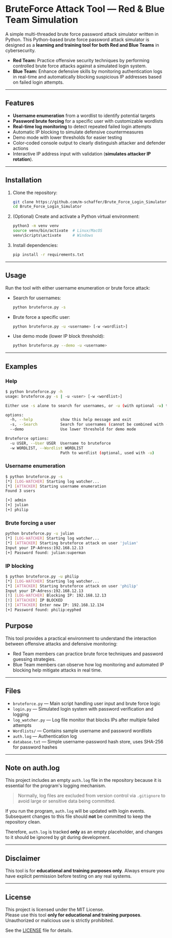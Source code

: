 # BruteForce Attack Tool — Red & Blue Team Simulation

A simple multi-threaded brute force password attack simulator written in Python.
This Python-based brute force password attack simulator is designed as a **learning and training tool for both Red and Blue Teams** in cybersecurity.

- **Red Team:** Practice offensive security techniques by performing controlled brute force attacks against a simulated login system.
- **Blue Team:** Enhance defensive skills by monitoring authentication logs in real-time and automatically blocking suspicious IP addresses based on failed login attempts.

---

## Features

- **Username enumeration** from a wordlist to identify potential targets
- **Password brute forcing** for a specific user with customizable wordlists
- **Real-time log monitoring** to detect repeated failed login attempts
- Automatic IP blocking to simulate defensive countermeasures
- Demo mode with lower thresholds for easier testing
- Color-coded console output to clearly distinguish attacker and defender actions
- Interactive IP address input with validation (**simulates attacker IP rotation**).

---

## Installation

1. Clone the repository:

   ```bash
   git clone https://github.com/m-schaffer/Brute_Force_Login_Simulator.git
   cd Brute_Force_Login_Simulator
   ```

2. (Optional) Create and activate a Python virtual environment:

   ```bash
   python3 -m venv venv
   source venv/bin/activate  # Linux/MacOS
   venv\Scripts\activate     # Windows
   ```

3. Install dependencies:

   ```bash
   pip install -r requirements.txt
   ```

---

## Usage

Run the tool with either username enumeration or brute force attack:

- Search for usernames:

  ```bash
  python bruteforce.py -s
  ```

- Brute force a specific user:

  ```bash
  python bruteforce.py -u <username> [-w <wordlist>]
  ```

- Use demo mode (lower IP block threshold):

  ```bash
  python bruteforce.py --demo -u <username>
  ```

---

## Examples

### Help

```bash
$ python bruteforce.py -h        
usage: bruteforce.py -s | -u <user> [-w <wordlist>]

Either use -s alone to search for usernames, or -u (with optional -w) to bruteforce a user.

options:
  -h, --help            show this help message and exit
  -s, --Search          Search for usernames (cannot be combined with -u or -w)
  --demo                Use lower threshold for demo mode

Bruteforce options:
  -u USER, --User USER  Username to bruteforce
  -w WORDLIST, --Wordlist WORDLIST
                        Path to wordlist (optional, used with -u)
```

### Username enumeration

```bash
$ python bruteforce.py -s
[*] [LOG-WATCHER] Starting log watcher...
[*] [ATTACKER] Starting username enumeration
Found 3 users 

[+] admin
[+] julian
[+] philip
```

### Brute forcing a user

```bash
python bruteforce.py -u julian
[*] [LOG-WATCHER] Starting log watcher...
[*] [ATTACKER] Starting bruteforce attack on user 'julian'
Input your IP-Adress:192.168.12.13
[+] Password found: julian:superman
```

### IP blocking

```bash
$ python bruteforce.py -u philip
[*] [LOG-WATCHER] Starting log watcher...
[*] [ATTACKER] Starting bruteforce attack on user 'philip'
Input your IP-Adress:192.168.12.13
[!] [LOG-WATCHER] Blocking IP: 192.168.12.13
[!] [ATTACKER] IP BLOCKED
[!] [ATTACKER] Enter new IP: 192.168.12.134
[+] Password found: philip:eyphed
```

## Purpose

This tool provides a practical environment to understand the interaction between offensive attacks and defensive monitoring:

- Red Team members can practice brute force techniques and password guessing strategies.
- Blue Team members can observe how log monitoring and automated IP blocking help mitigate attacks in real time.

---

## Files

- `bruteforce.py` — Main script handling user input and brute force logic
- `login.py` — Simulated login system with password verification and logging
- `log_watcher.py` — Log file monitor that blocks IPs after multiple failed attempts
- `Wordlists/` — Contains sample username and password wordlists
- `auth.log` — Authentication log 
- `database.txt` — Simple username-password hash store, uses SHA-256 for password hashes

---

## Note on auth.log

This project includes an empty `auth.log` file in the repository because it is essential for the program's logging mechanism.

> Normally, log files are excluded from version control via `.gitignore` to avoid large or sensitive data being committed.

If you run the program, `auth.log` will be updated with login events. Subsequent changes to this file should **not** be committed to keep the repository clean. 

Therefore, `auth.log` is tracked **only** as an empty placeholder, and changes to it should be ignored by git during development.

---

## Disclaimer

This tool is for **educational and training purposes only**. Always ensure you have explicit permission before testing on any real systems.

---

## License

This project is licensed under the MIT License.  
Please use this tool **only for educational and training purposes**.  
Unauthorized or malicious use is strictly prohibited.

See the [LICENSE](LICENSE) file for details.
